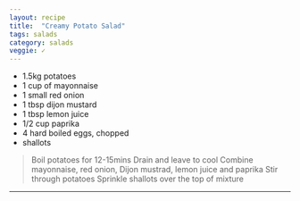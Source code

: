 ```yaml
---
layout: recipe
title:  "Creamy Potato Salad"
tags: salads
category: salads
veggie: ✓
---
```


* 1.5kg potatoes
* 1 cup of mayonnaise 
* 1 small red onion
* 1 tbsp dijon mustard
* 1 tbsp lemon juice
* 1/2 cup paprika
* 4 hard boiled eggs, chopped
* shallots

> Boil potatoes for 12-15mins 
> Drain and leave to cool 
> Combine mayonnaise, red onion, Dijon mustrad, lemon juice and paprika
> Stir through potatoes
> Sprinkle shallots over the top of mixture

---
